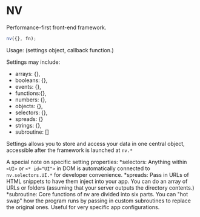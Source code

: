 # NV
Performance-first front-end framework.

```javascript
nv({}, fn);
```
Usage: (settings object, callback function.)

Settings may include:
* arrays: {},
* booleans: {},
* events: {},
* functions:{},
* numbers: {},
* objects: {},
* selectors: {},
* spreads: {}
* strings: {},
* subroutine: []

Settings allows you to store and access your data in one central object, accessible after the framework is launched at `nv.*`

A special note on specific setting properties:
*selectors: Anything within `<UI>` or `<* id="UI">` in DOM is automatically connected to `nv.selectors.UI.*` for developer convenience.
*spreads: Pass in URLs of HTML snippets to have them inject into your app. You can do an array of URLs or folders (assuming that your server outputs the directory contents.)
*subroutine: Core functions of nv are divided into six parts. You can "hot swap" how the program runs by passing in custom subroutines to replace the original ones. Useful for very specific app configurations.

